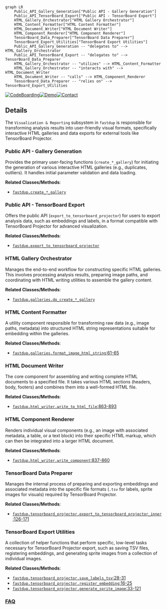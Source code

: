 ```mermaid
graph LR
    Public_API_Gallery_Generation["Public API - Gallery Generation"]
    Public_API_TensorBoard_Export["Public API - TensorBoard Export"]
    HTML_Gallery_Orchestrator["HTML Gallery Orchestrator"]
    HTML_Content_Formatter["HTML Content Formatter"]
    HTML_Document_Writer["HTML Document Writer"]
    HTML_Component_Renderer["HTML Component Renderer"]
    TensorBoard_Data_Preparer["TensorBoard Data Preparer"]
    TensorBoard_Export_Utilities["TensorBoard Export Utilities"]
    Public_API_Gallery_Generation -- "delegates to" --> HTML_Gallery_Orchestrator
    Public_API_TensorBoard_Export -- "delegates to" --> TensorBoard_Data_Preparer
    HTML_Gallery_Orchestrator -- "utilizes" --> HTML_Content_Formatter
    HTML_Gallery_Orchestrator -- "interacts with" --> HTML_Document_Writer
    HTML_Document_Writer -- "calls" --> HTML_Component_Renderer
    TensorBoard_Data_Preparer -- "relies on" --> TensorBoard_Export_Utilities
```

[![CodeBoarding](https://img.shields.io/badge/Generated%20by-CodeBoarding-9cf?style=flat-square)](https://github.com/CodeBoarding/GeneratedOnBoardings)[![Demo](https://img.shields.io/badge/Try%20our-Demo-blue?style=flat-square)](https://www.codeboarding.org/demo)[![Contact](https://img.shields.io/badge/Contact%20us%20-%20contact@codeboarding.org-lightgrey?style=flat-square)](mailto:contact@codeboarding.org)

## Details

The `Visualization & Reporting` subsystem in `fastdup` is responsible for transforming analysis results into user-friendly visual formats, specifically interactive HTML galleries and data exports for external tools like TensorBoard Projector.

### Public API - Gallery Generation
Provides the primary user-facing functions (`create_*_gallery`) for initiating the generation of various interactive HTML galleries (e.g., duplicates, outliers). It handles initial parameter validation and data loading.


**Related Classes/Methods**:

- <a href="https://github.com/visual-layer/fastdup/blob/main/fastdup/__init__.py" target="_blank" rel="noopener noreferrer">`fastdup.create_*_gallery`</a>


### Public API - TensorBoard Export
Offers the public API (`export_to_tensorboard_projector`) for users to export analysis data, such as embeddings and labels, in a format compatible with TensorBoard Projector for advanced visualization.


**Related Classes/Methods**:

- <a href="https://github.com/visual-layer/fastdup/blob/main/fastdup/__init__.py" target="_blank" rel="noopener noreferrer">`fastdup.export_to_tensorboard_projector`</a>


### HTML Gallery Orchestrator
Manages the end-to-end workflow for constructing specific HTML galleries. This involves processing analysis results, preparing image paths, and coordinating with HTML writing utilities to assemble the gallery content.


**Related Classes/Methods**:

- <a href="https://github.com/visual-layer/fastdup/blob/main/fastdup/galleries.py" target="_blank" rel="noopener noreferrer">`fastdup.galleries.do_create_*_gallery`</a>


### HTML Content Formatter
A utility component responsible for transforming raw data (e.g., image paths, metadata) into structured HTML string representations suitable for embedding within the galleries.


**Related Classes/Methods**:

- <a href="https://github.com/visual-layer/fastdup/blob/main/fastdup/galleries.py#L61-L65" target="_blank" rel="noopener noreferrer">`fastdup.galleries.format_image_html_string`:61-65</a>


### HTML Document Writer
The core component for assembling and writing complete HTML documents to a specified file. It takes various HTML sections (headers, body, footers) and combines them into a well-formed HTML file.


**Related Classes/Methods**:

- <a href="https://github.com/visual-layer/fastdup/blob/main/fastdup/html_writer.py#L863-L893" target="_blank" rel="noopener noreferrer">`fastdup.html_writer.write_to_html_file`:863-893</a>


### HTML Component Renderer
Renders individual visual components (e.g., an image with associated metadata, a table, or a text block) into their specific HTML markup, which can then be integrated into a larger HTML document.


**Related Classes/Methods**:

- <a href="https://github.com/visual-layer/fastdup/blob/main/fastdup/html_writer.py#L837-L860" target="_blank" rel="noopener noreferrer">`fastdup.html_writer.write_component`:837-860</a>


### TensorBoard Data Preparer
Manages the internal process of preparing and exporting embeddings and associated metadata into the specific file formats (`.tsv` for labels, sprite images for visuals) required by TensorBoard Projector.


**Related Classes/Methods**:

- <a href="https://github.com/visual-layer/fastdup/blob/main/fastdup/tensorboard_projector.py#L126-L171" target="_blank" rel="noopener noreferrer">`fastdup.tensorboard_projector.export_to_tensorboard_projector_inner`:126-171</a>


### TensorBoard Export Utilities
A collection of helper functions that perform specific, low-level tasks necessary for TensorBoard Projector export, such as saving TSV files, registering embeddings, and generating sprite images from a collection of individual images.


**Related Classes/Methods**:

- <a href="https://github.com/visual-layer/fastdup/blob/main/fastdup/tensorboard_projector.py#L28-L31" target="_blank" rel="noopener noreferrer">`fastdup.tensorboard_projector.save_labels_tsv`:28-31</a>
- <a href="https://github.com/visual-layer/fastdup/blob/main/fastdup/tensorboard_projector.py#L16-L25" target="_blank" rel="noopener noreferrer">`fastdup.tensorboard_projector.register_embedding`:16-25</a>
- <a href="https://github.com/visual-layer/fastdup/blob/main/fastdup/tensorboard_projector.py#L33-L121" target="_blank" rel="noopener noreferrer">`fastdup.tensorboard_projector.generate_sprite_image`:33-121</a>




### [FAQ](https://github.com/CodeBoarding/GeneratedOnBoardings/tree/main?tab=readme-ov-file#faq)